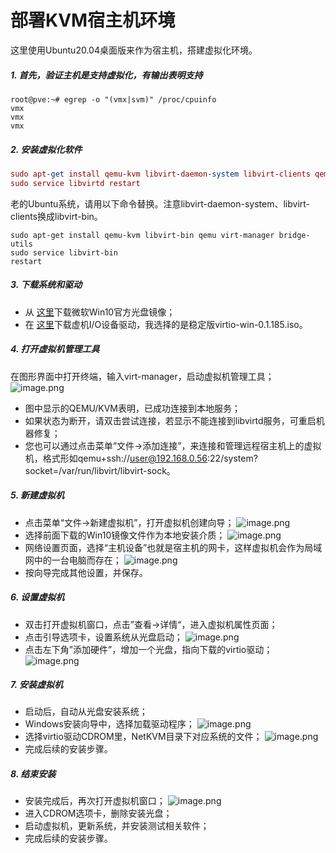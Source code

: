 # 部署KVM宿主机环境

这里使用Ubuntu20.04桌面版来作为宿主机，搭建虚拟化环境。

##### 1. 首先，验证主机是支持虚拟化，有输出表明支持

```autoit
root@pve:~# egrep -o "(vmx|svm)" /proc/cpuinfo
vmx
vmx
vmx
```

##### 2. 安装虚拟化软件

```maxima
sudo apt-get install qemu-kvm libvirt-daemon-system libvirt-clients qemu virt-manager bridge-utils
sudo service libvirtd restart
```

老的Ubuntu系统，请用以下命令替换。注意libvirt-daemon-system、libvirt-clients换成libvirt-bin。

```mipsasm
sudo apt-get install qemu-kvm libvirt-bin qemu virt-manager bridge-utils 
sudo service libvirt-bin 
restart
```

##### 3. 下载系统和驱动

- 从 [这里](https://link.segmentfault.com/?enc=o6bhLNaZX7kVgMR1g2vZ5Q%3D%3D.Lm0bgay84laLYEcH8pnEmNyT5oU5ehNJGP1mV8jZ8OsbzSQQVY2VF3tXHK9%2Fkcb7EXrtUTajHlDL7LZr%2FvbEbQ%3D%3D)下载微软Win10官方光盘镜像；
- 在 [这里](https://link.segmentfault.com/?enc=ZBXaRQnrXcXd6NKLwtZKrQ%3D%3D.AzfQjb2yLi4CPa%2BexpLiXFWrAxwAFOjUtY7ICQ4WuUwPoLFL%2Fq2mIzcUHjLNuQYHaZ68NfTohZtqoSGANcjCrI1gZQWbCwmTFXqI46aF40g%3D)下载虚机I/O设备驱动，我选择的是稳定版virtio-win-0.1.185.iso。

##### 4. 打开虚拟机管理工具

在图形界面中打开终端，输入virt-manager，启动虚拟机管理工具；
![image.png](1-host.assets/bVcSC2m.png)

- 图中显示的QEMU/KVM表明，已成功连接到本地服务；
- 如果状态为断开，请双击尝试连接，若显示不能连接到libvirtd服务，可重启机器修复；
- 您也可以通过点击菜单“文件->添加连接”，来连接和管理远程宿主机上的虚拟机，格式形如qemu+ssh://user@192.168.0.56:22/system?socket=/var/run/libvirt/libvirt-sock。

##### 5. 新建虚拟机

- 点击菜单“文件->新建虚拟机”，打开虚拟机创建向导；
  ![image.png](1-host.assets/bVcSDTT.png)
- 选择前面下载的Win10镜像文件作为本地安装介质；
  ![image.png](1-host.assets/bVcSDWS.png)
- 网络设置页面，选择“主机设备”也就是宿主机的网卡，这样虚拟机会作为局域网中的一台电脑而存在；
  ![image.png](1-host.assets/bVcSDWW.png)
- 按向导完成其他设置，并保存。

##### 6. 设置虚拟机

- 双击打开虚拟机窗口，点击”查看->详情“，进入虚拟机属性页面；
- 点击引导选项卡，设置系统从光盘启动；
  ![image.png](1-host.assets/bVcSDWq.png)
- 点击左下角”添加硬件”，增加一个光盘，指向下载的virtio驱动；
  ![image.png](1-host.assets/bVcSDY0.png)

##### 7. 安装虚拟机

- 启动后，自动从光盘安装系统；
- Windows安装向导中，选择加载驱动程序；
  ![image.png](1-host.assets/bVcSDX9.png)
- 选择virtio驱动CDROM里，NetKVM目录下对应系统的文件；
  ![image.png](1-host.assets/bVcSFcX.png)
- 完成后续的安装步骤。

##### 8. 结束安装

- 安装完成后，再次打开虚拟机窗口；
  ![image.png](1-host.assets/bVcSDVq.png)
- 进入CDROM选项卡，删除安装光盘；
- 启动虚拟机，更新系统，并安装测试相关软件；
- 完成后续的安装步骤。